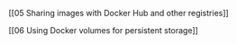 [[05 Sharing images with Docker Hub and other registries]]

[[06 Using Docker volumes for persistent storage]]

